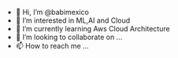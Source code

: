 - 👋 Hi, I’m @babimexico
- 👀 I’m interested in ML,AI and Cloud
- 🌱 I’m currently learning Aws Cloud Architecture 
- 💞️ I’m looking to collaborate on ...
- 📫 How to reach me ...

<!---
babimexico/babimexico is a ✨ special ✨ repository because its `README.md` (this file) appears on your GitHub profile.
You can click the Preview link to take a look at your changes.
--->
